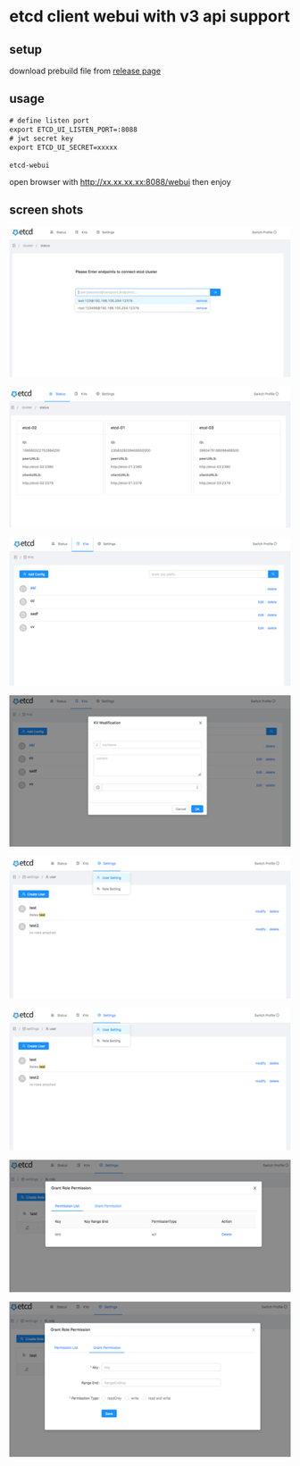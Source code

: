 # etcd client webui with v3 api support

## setup

download prebuild file from [release page](https://github.com/enshi363/etcd-ctl-ui-bundle/releases)

## usage

``` shell
# define listen port 
export ETCD_UI_LISTEN_PORT=:8088
# jwt secret key
export ETCD_UI_SECRET=xxxxx

etcd-webui 

```

open browser with http://xx.xx.xx.xx:8088/webui
then enjoy


## screen shots

![connect](screenshots/connect2.png)

![status](screenshots/status.png)

![manageKV](screenshots/manageKV.png)

![addingKV](screenshots/addingKV.png)

![manageUer](screenshots/manageuser.png)

![role](screenshots/manageuser.png)

![role-permlist](screenshots/role-permlist.png)

![role-grant-permission](screenshots/role-grant-permission.png)

